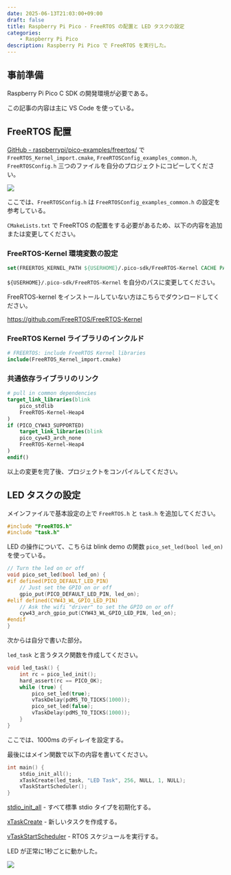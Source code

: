 ```yaml
---
date: 2025-06-13T21:03:00+09:00
draft: false
title: Raspberry Pi Pico - FreeRTOS の配置と LED タスクの設定
categories: 
    - Raspberry Pi Pico
description: Raspberry Pi Pico で FreeRTOS を実行した。
---
```


## 事前準備
Raspberry Pi Pico C SDK の開発環境が必要である。

この記事の内容は主に VS Code を使っている。

## FreeRTOS 配置
[GitHub - raspberrypi/pico-examples/freertos/](https://github.com/raspberrypi/pico-examples/tree/master/freertos) で `FreeRTOS_Kernel_import.cmake`, `FreeRTOSConfig_examples_common.h`, `FreeRTOSConfig.h` 三つのファイルを自分のプロジェクトにコピーしてください。

![](https://image.icysamon.jp/blog/2025/06/rtos-01.webp)

ここでは、`FreeRTOSConfig.h` は `FreeRTOSConfig_examples_common.h` の設定を参考している。

`CMakeLists.txt` で FreeRTOS の配置をする必要があるため、以下の内容を追加または変更してください。

### FreeRTOS-Kernel 環境変数の設定
```cmake
set(FREERTOS_KERNEL_PATH ${USERHOME}/.pico-sdk/FreeRTOS-Kernel CACHE PATH "Path to FreeRTOS Kernel")
```

`${USERHOME}/.pico-sdk/FreeRTOS-Kernel` を自分のパスに変更してください。

FreeRTOS-kernel をインストールしていない方はこちらでダウンロードしてください。

https://github.com/FreeRTOS/FreeRTOS-Kernel

### FreeRTOS Kernel ライブラリのインクルド
```cmake
# FREERTOS: include FreeRTOS Kernel libraries
include(FreeRTOS_Kernel_import.cmake)
```

### 共通依存ライブラリのリンク
```cmake
# pull in common dependencies
target_link_libraries(blink 
    pico_stdlib
    FreeRTOS-Kernel-Heap4
)
if (PICO_CYW43_SUPPORTED)
    target_link_libraries(blink 
    pico_cyw43_arch_none
    FreeRTOS-Kernel-Heap4
)
endif()
```

以上の変更を完了後、プロジェクトをコンパイルしてください。

## LED タスクの設定
メインファイルで基本設定の上で `FreeRTOS.h` と `task.h` を追加してください。
```c
#include "FreeRTOS.h"
#include "task.h"
```

LED の操作について、こちらは blink demo の関数 `pico_set_led(bool led_on)` を使っている。

```c
// Turn the led on or off
void pico_set_led(bool led_on) {
#if defined(PICO_DEFAULT_LED_PIN)
    // Just set the GPIO on or off
    gpio_put(PICO_DEFAULT_LED_PIN, led_on);
#elif defined(CYW43_WL_GPIO_LED_PIN)
    // Ask the wifi "driver" to set the GPIO on or off
    cyw43_arch_gpio_put(CYW43_WL_GPIO_LED_PIN, led_on);
#endif
}
```

次からは自分で書いた部分。

`led_task` と言うタスク関数を作成してください。

```c
void led_task() {
    int rc = pico_led_init();
    hard_assert(rc == PICO_OK);
    while (true) {
        pico_set_led(true);
        vTaskDelay(pdMS_TO_TICKS(1000));
        pico_set_led(false);
        vTaskDelay(pdMS_TO_TICKS(1000));
    }
}
```

ここでは、1000ms のディレイを設定する。

最後にはメイン関数で以下の内容を書いてください。

```c
int main() {
    stdio_init_all();
    xTaskCreate(led_task, "LED Task", 256, NULL, 1, NULL);
    vTaskStartScheduler();
}
```

[stdio_init_all](https://www.raspberrypi.com/documentation/pico-sdk/runtime.html#group_pico_stdio_1ga0e604311fb226dae91ff4eb17a19d67a) - すべて標準 stdio タイプを初期化する。

[xTaskCreate](https://www.freertos.org/Documentation/02-Kernel/04-API-references/01-Task-creation/01-xTaskCreate) - 新しいタスクを作成する。

[vTaskStartScheduler](https://rcc.freertos.org/Documentation/02-Kernel/04-API-references/04-RTOS-kernel-control/03-vTaskStartScheduler) - RTOS スケジュールを実行する。

LED が正常に1秒ごとに動かした。

![](https://image.icysamon.jp/blog/2025/06/rtos-02.webp)

